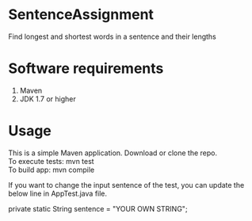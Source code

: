 # SentenceAssignment
Find longest and shortest words in a sentence and their lengths

# Software requirements
  1. Maven
  2. JDK 1.7 or higher

# Usage
This is a simple Maven application. Download or clone the repo.
<br>
To execute tests: mvn test
<br>
To build app: mvn compile

If you want to change the input sentence of the test, you can update the below line in AppTest.java file.

private static String sentence = "YOUR OWN STRING";




